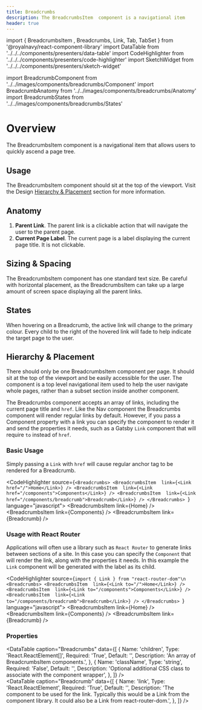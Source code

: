 ```yaml
---
title: Breadcrumbs
description: The BreadcrumbsItem  component is a navigational item
header: true
---
```


import { BreadcrumbsItem , Breadcrumbs, Link, Tab, TabSet } from '@royalnavy/react-component-library'
import DataTable from '../../../components/presenters/data-table'
import CodeHighlighter from '../../../components/presenters/code-highlighter'
import SketchWidget from '../../../components/presenters/sketch-widget'

import BreadcrumbComponent from '../../images/components/breadcrumbs/Component'
import BreadcrumbAnatomy from '../../images/components/breadcrumbs/Anatomy'
import BreadcrumbStates from '../../images/components/breadcrumbs/States'

# Overview

The BreadcrumbsItem  component is a navigational item that allows users to quickly ascend a page tree.

<BreadcrumbComponent />

## Usage
The BreadcrumbsItem  component should sit at the top of the viewport. Visit the Design [Hierarchy & Placement](#hierarchy) section for more information.

<TabSet>

<Tab title="Design">

<SketchWidget name="Breadcrumbs" href="/design-system.sketch" />

## Anatomy
<BreadcrumbAnatomy />

1. **Parent Link**. The parent link is a clickable action that will navigate the user to the parent page.
2. **Current Page Label**. The current page is a label displaying the current page title. It is not clickable.

## Sizing & Spacing
The BreadcrumbsItem  component has one standard text size. Be careful with horizontal placement, as the BreadcrumbsItem  can take up a large amount of screen space displaying all the parent links.

## States
<BreadcrumbStates />

When hovering on a Breadcrumb, the active link will change to the primary colour. Every child to the right of the hovered link will fade to help indicate the target page to the user. 

## Hierarchy & Placement
There should only be one BreadcrumbsItem  component per page. It should sit at the top of the viewport and be easily accessible for the user. The component is a top level navigational item used to help the user navigate whole pages, rather than a subset section inside another component.

</Tab>


<Tab title="Develop">

The Breadcrumbs component accepts an array of links, including the current page title and `href`. Like the Nav component the Breadcrumbs component will render regular links by default. However, if you pass a Component property with a link you can specify the component to render it and send the properties it needs, such as a Gatsby `Link` component that will require `to` instead of `href`.

### Basic Usage
Simply passing a `Link` with `href` will cause regular anchor tag to be rendered for a Breadcrumb.

<CodeHighlighter source={`<Breadcrumbs>
  <BreadcrumbsItem  link={<Link href="/">Home</Link>} />
  <BreadcrumbsItem  link={<Link href="/components">Components</Link>} />
  <BreadcrumbsItem  link={<Link href="/components/breadcrumb">Breadcrumb</Link>} />
</Breadcrumbs>
`} language="javascript">
<Breadcrumbs>
  <BreadcrumbsItem  link={<Link href="/">Home</Link>} />
  <BreadcrumbsItem  link={<Link href="/components">Components</Link>} />
  <BreadcrumbsItem  link={<Link href="/components/breadcrumb">Breadcrumb</Link>} />
</Breadcrumbs>
</CodeHighlighter>

### Usage with React Router
Applications will often use a library such as `React Router` to generate links between sections of a site. In this case you can specify the `Component` that will render the link, along with the properties it needs. In this example the `Link` component will be generated with the label as its child.

<CodeHighlighter source={`import { Link } from "react-router-dom"\n
<Breadcrumbs>
  <BreadcrumbsItem  link={<Link to="/">Home</Link>} />
  <BreadcrumbsItem  link={<Link to="/components">Components</Link>} />
  <BreadcrumbsItem  link={<Link to="/components/breadcrumb">Breadcrumb</Link>} />
</Breadcrumbs>
`} language="javascript">
<Breadcrumbs>
  <BreadcrumbsItem  link={<Link to="/">Home</Link>} />
  <BreadcrumbsItem  link={<Link to="/components">Components</Link>} />
  <BreadcrumbsItem  link={<Link to="/components/breadcrumb">Breadcrumb</Link>} />
</Breadcrumbs>
</CodeHighlighter>

### Properties
<DataTable caption="Breadcrumbs" data={[
  {
    Name: 'children',
    Type: 'React.ReactElement<BreadcrumbProps>[]',
    Required: 'True',
    Default: '',
    Description: 'An array of BreadcrumbsItem  components.',
  },
  {
    Name: 'className',
    Type: 'string',
    Required: 'False',
    Default: '',
    Description: 'Optional additional CSS class to associate with the component wrapper',
  },
]} />
<br />
<DataTable caption="Breadcrumb" data={[
  {
    Name: 'link',
    Type: 'React.ReactElement',
    Required: 'True',
    Default: '',
    Description: 'The component to be used for the link. Typically this would be a Link from the component library. It could also be a Link from react-router-dom.',
  },
]} />

</Tab>
</TabSet>

